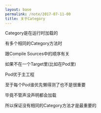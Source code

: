 ```yaml
---
layout: base
permalink: /note/2017-07-11-00
title: 关于Category
---
```


Category是在运行时加载的

有多个相同的Category方法时

跟Compile Sources中的顺序有关

如果不在一个Target里(比如在Pod里)

Pod优于主工程

至于每个Pod谁优先懒得测了也不是很重要

毕竟不管声没声明都会加载

所以保证没有相同的Category方法才是最重要的
